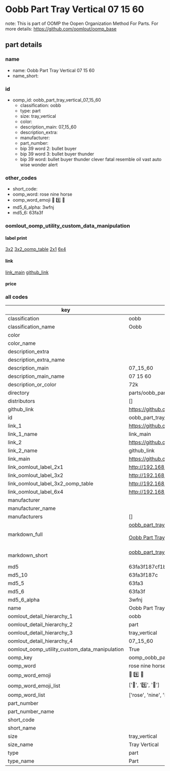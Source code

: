 # Oobb Part Tray Vertical 07 15 60  

note: This is part of OOMP the Oopen Organization Method For Parts. For more details: https://github.com/oomlout/oomp_base

##  part details





### name
* name: Oobb Part Tray Vertical 07 15 60
* name_short: 
### id
* oomp_id: oobb_part_tray_vertical_07_15_60
  * classification: oobb
  * type: part
  * size: tray_vertical
  * color: 
  * description_main: 07_15_60
  * description_extra: 
  * manufacturer: 
  * part_number: 
  * bip 39 word 2: bullet buyer
  * bip 39 word 3: bullet buyer thunder
  * bip 39 word: bullet buyer thunder clever fatal resemble oil vast auto wise wonder alert

### other_codes
* short_code: 
* oomp_word: rose nine horse
* oomp_word_emoji :rose: :nine: :horse:
* md5_6_alpha: 3wfnj
* md5_6: 63fa3f






### oomlout_oomp_utility_custom_data_manipulation
#### label print
[3x2](http://192.168.1.245:1112/?label=oomp%203wfnj)
[3x2_oomp_table](http://192.168.1.107:1112/?label=oomp%203wfnj)
[2x1](http://192.168.1.242:1112/?label=oomp%203wfnj)
[6x4](http://192.168.1.55:1112/?label=oomp%203wfnj)    

#### link

[link_main](https://github.com/oomlout/oomlout_oomp_current_version_messy/tree/main/parts/oobb_part_tray_vertical_07_15_60) [github_link](https://github.com/oomlout/oomlout_oomp_part_src/tree/main/parts/oobb_part_tray_vertical_07_15_60)                             

#### price







### all codes 
| key | value |  
| --- | --- |  
| classification | oobb |  
| classification_name | Oobb |  
| color |  |  
| color_name |  |  
| description_extra |  |  
| description_extra_name |  |  
| description_main | 07_15_60 |  
| description_main_name | 07 15 60 |  
| description_or_color | 72k |  
| directory | parts/oobb_part_tray_vertical_07_15_60 |  
| distributors | [] |  
| github_link | https://github.com/oomlout/oomlout_oomp_part_src/tree/main/parts/oobb_part_tray_vertical_07_15_60 |  
| id | oobb_part_tray_vertical_07_15_60 |  
| link_1 | https://github.com/oomlout/oomlout_oomp_current_version_messy/tree/main/parts/oobb_part_tray_vertical_07_15_60 |  
| link_1_name | link_main |  
| link_2 | https://github.com/oomlout/oomlout_oomp_part_src/tree/main/parts/oobb_part_tray_vertical_07_15_60 |  
| link_2_name | github_link |  
| link_main | https://github.com/oomlout/oomlout_oomp_current_version_messy/tree/main/parts/oobb_part_tray_vertical_07_15_60 |  
| link_oomlout_label_2x1 | http://192.168.1.242:1112/?label=oomp%203wfnj |  
| link_oomlout_label_3x2 | http://192.168.1.245:1112/?label=oomp%203wfnj |  
| link_oomlout_label_3x2_oomp_table | http://192.168.1.107:1112/?label=oomp%203wfnj |  
| link_oomlout_label_6x4 | http://192.168.1.55:1112/?label=oomp%203wfnj |  
| manufacturer |  |  
| manufacturer_name |  |  
| manufacturers | [] |  
| markdown_full | [oobb_part_tray_vertical_07_15_60](https://github.com/oomlout/oomlout_oomp_current_version_messy/tree/main/parts/oobb_part_tray_vertical_07_15_60)<br>[](https://github.com/oomlout/oomlout_oomp_current_version_messy/tree/main/parts/oobb_part_tray_vertical_07_15_60)<br>[Oobb Part Tray Vertical 07 15 60](https://github.com/oomlout/oomlout_oomp_current_version_messy/tree/main/parts/oobb_part_tray_vertical_07_15_60)<br><br> |  
| markdown_short | [oobb_part_tray_vertical_07_15_60](https://github.com/oomlout/oomlout_oomp_current_version_messy/tree/main/parts/oobb_part_tray_vertical_07_15_60)<br><br> |  
| md5 | 63fa3f187cf1b33add29c2a9c307d8f1 |  
| md5_10 | 63fa3f187c |  
| md5_5 | 63fa3 |  
| md5_6 | 63fa3f |  
| md5_6_alpha | 3wfnj |  
| name | Oobb Part Tray Vertical 07 15 60 |  
| oomlout_detail_hierarchy_1 | oobb |  
| oomlout_detail_hierarchy_2 | part |  
| oomlout_detail_hierarchy_3 | tray_vertical |  
| oomlout_detail_hierarchy_4 | 07_15_60 |  
| oomlout_oomp_utility_custom_data_manipulation | True |  
| oomp_key | oomp_oobb_part_tray_vertical_07_15_60 |  
| oomp_word | rose nine horse |  
| oomp_word_emoji | :rose: :nine: :horse: |  
| oomp_word_emoji_list | [':rose:', ':nine:', ':horse:'] |  
| oomp_word_list | ['rose', 'nine', 'horse'] |  
| part_number |  |  
| part_number_name |  |  
| short_code |  |  
| short_name |  |  
| size | tray_vertical |  
| size_name | Tray Vertical |  
| type | part |  
| type_name | Part |  
